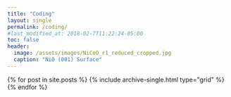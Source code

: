 ```yaml
---
title: "Coding"
layout: single
permalink: /coding/
#last_modified_at: 2018-02-7T11:22:24-05:00
toc: false
header:
  image: /assets/images/NiCoO_r1_reduced_cropped.jpg
  caption: "NiO (001) Surface"
---
```


<div class="grid__wrapper">
  {% for post in site.posts %}
    {% include archive-single.html type="grid" %}
  {% endfor %}
</div>